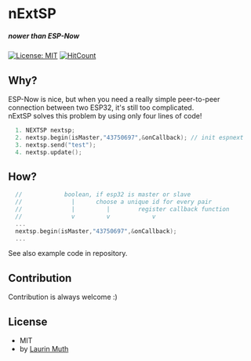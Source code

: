 # nExtSP
##### nower than ESP-Now
[![License: MIT](https://img.shields.io/badge/License-MIT-yellow.svg)](https://opensource.org/licenses/MIT)
[![HitCount](http://hits.dwyl.io/Lyniat/nExtSP.svg)](http://hits.dwyl.io/Lyniat/nExtSP)

## Why?
ESP-Now is nice, but when you need a really simple peer-to-peer connection between two ESP32, it's still too complicated.<br>
nExtSP solves this problem by using only four lines of code!

```c++
  1. NEXTSP nextsp;
  2. nextsp.begin(isMaster,"43750697",&onCallback); // init espnext
  3. nextsp.send("test");
  4. nextsp.update();
```

## How?

```c++
  //            boolean, if esp32 is master or slave
  //              |      choose a unique id for every pair
  //              |         |        register callback function
  //              v         v            v
  ...
  nextsp.begin(isMaster,"43750697",&onCallback);
  ...
```

See also example code in repository.

## Contribution
Contribution is always welcome :)

## License
* MIT
* by [Laurin Muth](https://hci.ur.de/people/laurin_muth)

